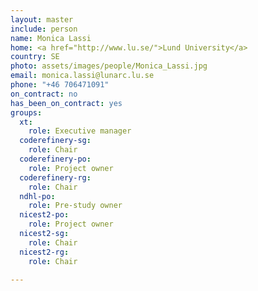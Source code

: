 ```yaml
---
layout: master
include: person
name: Monica Lassi
home: <a href="http://www.lu.se/">Lund University</a>
country: SE
photo: assets/images/people/Monica_Lassi.jpg
email: monica.lassi@lunarc.lu.se
phone: "+46 706471091"
on_contract: no
has_been_on_contract: yes
groups:
  xt:
    role: Executive manager
  coderefinery-sg:
    role: Chair
  coderefinery-po:
    role: Project owner
  coderefinery-rg:
    role: Chair
  ndhl-po:
    role: Pre-study owner
  nicest2-po:
    role: Project owner
  nicest2-sg:
    role: Chair
  nicest2-rg:
    role: Chair

---
```


